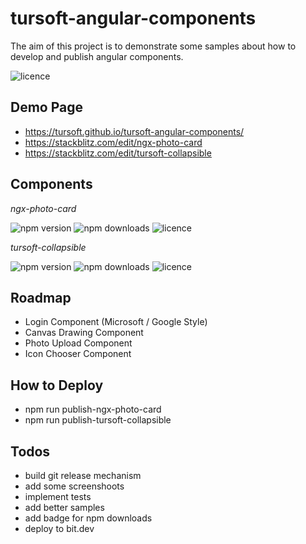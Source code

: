 # tursoft-angular-components

The aim of this project is to demonstrate some samples about how to develop and publish angular components.

![licence](https://img.shields.io/npm/l/ngx-photo-card)

## Demo Page
* https://tursoft.github.io/tursoft-angular-components/
* https://stackblitz.com/edit/ngx-photo-card
* https://stackblitz.com/edit/tursoft-collapsible

## Components
*ngx-photo-card*

![npm version](https://img.shields.io/npm/v/ngx-photo-card)
![npm downloads](https://img.shields.io/npm/dt/ngx-photo-card)
![licence](https://img.shields.io/npm/l/ngx-photo-card)


*tursoft-collapsible*

![npm version](https://img.shields.io/npm/v/tursoft-collapsible)
![npm downloads](https://img.shields.io/npm/dt/tursoft-collapsible)
![licence](https://img.shields.io/npm/l/tursoft-collapsible)


## Roadmap
* Login Component (Microsoft / Google Style)
* Canvas Drawing Component
* Photo Upload Component
* Icon Chooser Component

## How to Deploy

* npm run publish-ngx-photo-card
* npm run publish-tursoft-collapsible

## Todos

* build git release mechanism
* add some screenshoots
* implement tests
* add better samples
* add badge for npm downloads
* deploy to bit.dev
